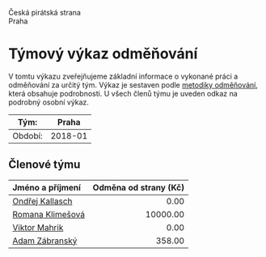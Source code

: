 Česká pirátská strana  
Praha

Týmový výkaz odměňování
===========================

V tomtu výkazu zveřejňujeme základní informace o vykonané práci a odměňování
za určitý tým. Výkaz je sestaven podle [metodiky odměňování][metodika],
která obsahuje podrobnosti. U všech členů týmu je uveden odkaz na podrobný osobní výkaz.

Tým:                     | Praha
-----------------------  | --------------------
Období:                  | 2018-01

Členové týmu
--------------

| Jméno a příjmení                      |   Odměna od strany (Kč) |
|:--------------------------------------|------------------------:|
| [Ondřej Kallasch](ondrej-kallasch/)   |                    0.00 |
| [Romana Klimešová](romana-klimesova/) |                10000.00 |
| [Viktor Mahrik](viktor-mahrik/)       |                    0.00 |
| [Adam Zábranský](adam-zabransky/)     |                  358.00 |


[metodika]: https://redmine.pirati.cz/projects/po/wiki/Odmenovani
